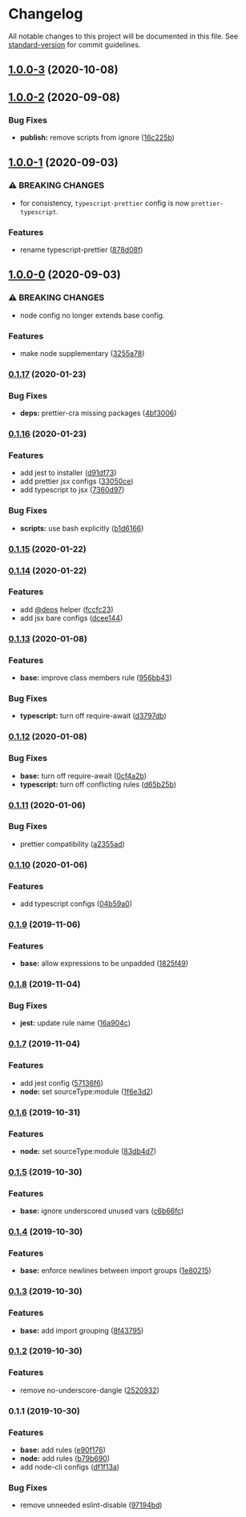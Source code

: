 # Changelog

All notable changes to this project will be documented in this file. See [standard-version](https://github.com/conventional-changelog/standard-version) for commit guidelines.

## [1.0.0-3](https://github.com/therealklanni/eslint-config/compare/v1.0.0-2...v1.0.0-3) (2020-10-08)

## [1.0.0-2](https://github.com/therealklanni/eslint-config/compare/v1.0.0-1...v1.0.0-2) (2020-09-08)

### Bug Fixes

- **publish:** remove scripts from ignore ([16c225b](https://github.com/therealklanni/eslint-config/commit/16c225bc41c174be99c1ae2fe960ed40a45c7cfe))

## [1.0.0-1](https://github.com/therealklanni/eslint-config/compare/v1.0.0-0...v1.0.0-1) (2020-09-03)

### ⚠ BREAKING CHANGES

- for consistency, `typescript-prettier` config is now
  `prettier-typescript`.

### Features

- rename typescript-prettier ([878d08f](https://github.com/therealklanni/eslint-config/commit/878d08f716455e2d7868b4deabd85eb001f4c70d))

## [1.0.0-0](https://github.com/therealklanni/eslint-config/compare/v0.1.17...v1.0.0-0) (2020-09-03)

### ⚠ BREAKING CHANGES

- node config no longer extends base config.

### Features

- make node supplementary ([3255a78](https://github.com/therealklanni/eslint-config/commit/3255a7804c9d016fa869911497f401bffdad7597))

### [0.1.17](https://github.com/therealklanni/eslint-config/compare/v0.1.16...v0.1.17) (2020-01-23)

### Bug Fixes

- **deps:** prettier-cra missing packages ([4bf3006](https://github.com/therealklanni/eslint-config/commit/4bf30061b83222955722aa3606631ce4ec1958db))

### [0.1.16](https://github.com/therealklanni/eslint-config/compare/v0.1.15...v0.1.16) (2020-01-23)

### Features

- add jest to installer ([d91df73](https://github.com/therealklanni/eslint-config/commit/d91df732ca88e6fe025ab7a33d3d8801a70941e7))
- add prettier jsx configs ([33050ce](https://github.com/therealklanni/eslint-config/commit/33050cecd0e7e08947bff73591956ed23d6e2dfb))
- add typescript to jsx ([7360d97](https://github.com/therealklanni/eslint-config/commit/7360d970cd05e1a10fc6859c6b9a53a54a8e4125))

### Bug Fixes

- **scripts:** use bash explicitly ([b1d6166](https://github.com/therealklanni/eslint-config/commit/b1d616645abc1a5c1dffae07cba9f417a7dc5046))

### [0.1.15](https://github.com/therealklanni/eslint-config/compare/v0.1.14...v0.1.15) (2020-01-22)

### [0.1.14](https://github.com/therealklanni/eslint-config/compare/v0.1.13...v0.1.14) (2020-01-22)

### Features

- add [@deps](https://github.com/deps) helper ([fccfc23](https://github.com/therealklanni/eslint-config/commit/fccfc23640f9239cbebf03d8400081afa4035c50))
- add jsx bare configs ([dcee144](https://github.com/therealklanni/eslint-config/commit/dcee14491b12b62fd67c2ee1bedd324a86cb759a))

### [0.1.13](https://github.com/therealklanni/eslint-config/compare/v0.1.12...v0.1.13) (2020-01-08)

### Features

- **base:** improve class members rule ([956bb43](https://github.com/therealklanni/eslint-config/commit/956bb43a3fbf9a742035ad704a220700b5cc9e75))

### Bug Fixes

- **typescript:** turn off require-await ([d3797db](https://github.com/therealklanni/eslint-config/commit/d3797dbfc852d91f354138f383ffee01d158aa81))

### [0.1.12](https://github.com/therealklanni/eslint-config/compare/v0.1.11...v0.1.12) (2020-01-08)

### Bug Fixes

- **base:** turn off require-await ([0cf4a2b](https://github.com/therealklanni/eslint-config/commit/0cf4a2bca83e658e66597c739e8c7bd816194577))
- **typescript:** turn off conflicting rules ([d65b25b](https://github.com/therealklanni/eslint-config/commit/d65b25b835d7e155f6beb3067d438c88ff238fce))

### [0.1.11](https://github.com/therealklanni/eslint-config/compare/v0.1.10...v0.1.11) (2020-01-06)

### Bug Fixes

- prettier compatibility ([a2355ad](https://github.com/therealklanni/eslint-config/commit/a2355adbfc32330309112704c9866593d10ced94))

### [0.1.10](https://github.com/therealklanni/eslint-config/compare/v0.1.9...v0.1.10) (2020-01-06)

### Features

- add typescript configs ([04b59a0](https://github.com/therealklanni/eslint-config/commit/04b59a042968c6d935b69aebda23072d68609289))

### [0.1.9](https://github.com/therealklanni/eslint-config/compare/v0.1.8...v0.1.9) (2019-11-06)

### Features

- **base:** allow expressions to be unpadded ([1825f49](https://github.com/therealklanni/eslint-config/commit/1825f490e53840a172189cd0b2e8f5fb143c02ac))

### [0.1.8](https://github.com/therealklanni/eslint-config/compare/v0.1.7...v0.1.8) (2019-11-04)

### Bug Fixes

- **jest:** update rule name ([16a904c](https://github.com/therealklanni/eslint-config/commit/16a904ce3295f3126715981b9fb6e8184adb22c9))

### [0.1.7](https://github.com/therealklanni/eslint-config/compare/v0.1.5...v0.1.7) (2019-11-04)

### Features

- add jest config ([57136f6](https://github.com/therealklanni/eslint-config/commit/57136f6676635dd9289c7a258ddaaa1ffb477adf))
- **node:** set sourceType:module ([1f6e3d2](https://github.com/therealklanni/eslint-config/commit/1f6e3d28ac07be9b6bc5e572e209af36c67125c2))

### [0.1.6](https://github.com/therealklanni/eslint-config/compare/v0.1.5...v0.1.6) (2019-10-31)

### Features

- **node:** set sourceType:module ([83db4d7](https://github.com/therealklanni/eslint-config/commit/83db4d7009a60ceb5628a350c09b6d4255057241))

### [0.1.5](https://github.com/therealklanni/eslint-config/compare/v0.1.4...v0.1.5) (2019-10-30)

### Features

- **base:** ignore underscored unused vars ([c6b66fc](https://github.com/therealklanni/eslint-config/commit/c6b66fccd5fa681d178680c1a33d31f007ce5e06))

### [0.1.4](https://github.com/therealklanni/eslint-config/compare/v0.1.3...v0.1.4) (2019-10-30)

### Features

- **base:** enforce newlines between import groups ([1e80215](https://github.com/therealklanni/eslint-config/commit/1e80215ddb5c1a4e7c62928ebe97c8b04838fd52))

### [0.1.3](https://github.com/therealklanni/eslint-config/compare/v0.1.2...v0.1.3) (2019-10-30)

### Features

- **base:** add import grouping ([8f43795](https://github.com/therealklanni/eslint-config/commit/8f4379510a5189a5fa27bf2e2ad85ea4326a74d1))

### [0.1.2](https://github.com/therealklanni/eslint-config/compare/v0.1.1...v0.1.2) (2019-10-30)

### Features

- remove no-underscore-dangle ([2520932](https://github.com/therealklanni/eslint-config/commit/25209325f78dfd757ab524a58c45f5d49d7a020d))

### 0.1.1 (2019-10-30)

### Features

- **base:** add rules ([e90f176](https://github.com/therealklanni/eslint-config/commit/e90f1769c8027bb82071adb10a02f11f98717256))
- **node:** add rules ([b79b690](https://github.com/therealklanni/eslint-config/commit/b79b690e5df4a9b9990e06f2db9b422b60ac9ca8))
- add node-cli configs ([df1f13a](https://github.com/therealklanni/eslint-config/commit/df1f13ad854c1b15ffb541d811f7bec3b5207996))

### Bug Fixes

- remove unneeded eslint-disable ([97194bd](https://github.com/therealklanni/eslint-config/commit/97194bd5f8d8e48ef8b7797e37c01cebe9f40b3f))
